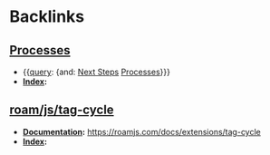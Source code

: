 
# Backlinks
## [Processes](<Processes.md>)
-  {{[query](<query.md>): {and: [Next Steps](<Next Steps.md>) [Processes](<Processes.md>)}}}
- **[Index](<Index.md>):**

## [roam/js/tag-cycle](<roam/js/tag-cycle.md>)
- **[Documentation](<Documentation.md>):** https://roamjs.com/docs/extensions/tag-cycle
- **[Index](<Index.md>):**

